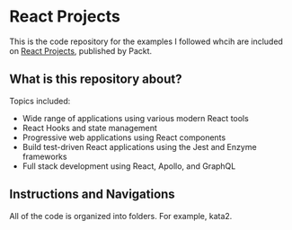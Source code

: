 # React Projects

This is the code repository for the examples I followed whcih are included on [React Projects](https://www.packtpub.com/programming/react-js-projects?utm_source=github&utm_medium=repository&utm_campaign=9781789954937), published by Packt.


## What is this repository about?

Topics included:
* Wide range of applications using various modern React tools
* React Hooks and state management
* Progressive web applications using React components
* Build test-driven React applications using the Jest and Enzyme frameworks
* Full stack development using React, Apollo, and GraphQL

## Instructions and Navigations
All of the code is organized into folders. For example, kata2.









